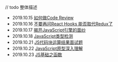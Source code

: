 // todo 整体描述

* 2019.10.15 [如何做Code Review](https://github.com/EarlyBirdss/FrontEnd-Notes/blob/feature-general/notes/%E5%A6%82%E4%BD%95%E5%81%9ACode%20Review.md)
* 2019.10.16 [不要再问React Hooks 能否取代Redux了](https://github.com/EarlyBirdss/FrontEnd-Notes/blob/feature-general/notes/%E4%B8%8D%E8%A6%81%E5%86%8D%E9%97%AEReact%20Hooks%E8%83%BD%E5%90%A6%E5%8F%96%E4%BB%A3Redux%E4%BA%86.md)
* 2019.10.17 [揭开JavaScript引擎的面纱](https://github.com/EarlyBirdss/FrontEnd-Notes/blob/feature-general/notes/%E6%8F%AD%E5%BC%80JavaScript%E5%BC%95%E6%93%8E%E7%9A%84%E9%9D%A2%E7%BA%B1.md)
* 2019.10.18 [JavaScript类型检测](https://github.com/EarlyBirdss/FrontEnd-Notes/blob/feature-general/notes/JavaScript%E7%B1%BB%E5%9E%8B%E6%A3%80%E6%9F%A5.md)
* 2019.10.21 [JS代码块运算结果面试题](https://github.com/EarlyBirdss/FrontEnd-Notes/blob/feature-general/notes/JS%E4%BB%A3%E7%A0%81%E5%9D%97%E8%BF%90%E7%AE%97%E7%BB%93%E6%9E%9C%E9%9D%A2%E8%AF%95%E9%A2%98.md)
* 2019.10.22 [JavaScript原型深入理解](https://github.com/EarlyBirdss/FrontEnd-Notes/blob/feature-general/notes/JavaScript%E5%8E%9F%E5%9E%8B%E6%B7%B1%E5%85%A5%E7%90%86%E8%A7%A3.md)
* 2019.10.23 [JS基础之函数](https://github.com/EarlyBirdss/FrontEnd-Notes/blob/feature-general/notes/JS%E5%9F%BA%E7%A1%80%E4%B9%8B%E5%87%BD%E6%95%B0.md)